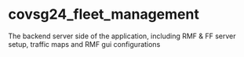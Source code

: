 # covsg24_fleet_management
The backend server side of the application, including RMF &amp; FF server setup, traffic maps and RMF gui configurations
